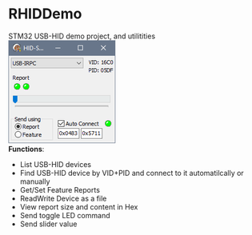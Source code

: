 # RHIDDemo<br>
STM32 USB-HID demo project, and utilitities<br>
![RHIDDemo](/RHIDDemo.png)<br>
**Functions**:<br>
* List USB-HID devices
* Find USB-HID device by VID+PID and connect to it automatilcally or manually
* Get/Set Feature Reports
* ReadWrite Device as a file
* View report size and content in Hex
* Send toggle LED command
* Send slider value
